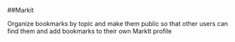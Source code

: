 ##Markit

Organize bookmarks by topic and make them public so that other users can find them and add bookmarks to their own MarkIt profile
